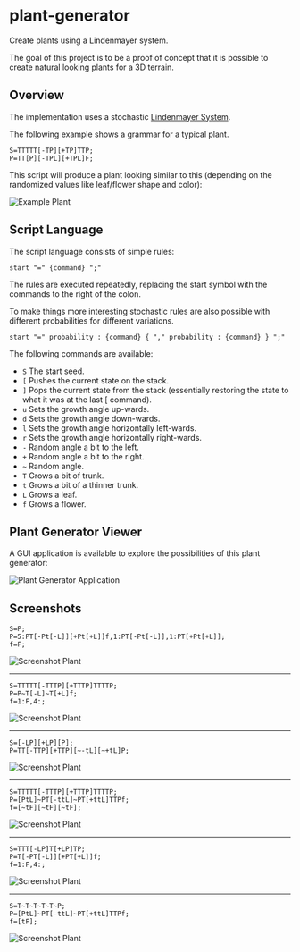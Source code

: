 # plant-generator

Create plants using a Lindenmayer system.

The goal of this project is to be a proof of concept that it is possible to create natural looking plants for a 3D terrain.

## Overview

The implementation uses a stochastic [Lindenmayer System](https://en.wikipedia.org/wiki/L-system).

The following example shows a grammar for a typical plant.
```
S=TTTTT[-TP][+TP]TTP;
P=TT[P][-TPL][+TPL]F;
```

This script will produce a plant looking similar to this (depending on the randomized values like leaf/flower shape and color):

![Example Plant](ch.obermuhlner.plantgen/docu/images/example_script_plant.png)


## Script Language

The script language consists of simple rules:

```
start "=" {command} ";"
```

The rules are executed repeatedly, replacing the start symbol with the commands to the right of the colon.

To make things more interesting stochastic rules are also possible with different probabilities for different variations.

```
start "=" probability : {command} { "," probability : {command} } ";"
```


The following commands are available:
- `S`	The start seed.
- `[`	Pushes the current state on the stack.
- `]`	Pops the current state from the stack (essentially restoring the state to what it was at the last [ command).
- `u`	Sets the growth angle up-wards.
- `d`	Sets the growth angle down-wards.
- `l`	Sets the growth angle horizontally left-wards.
- `r`	Sets the growth angle horizontally right-wards.
- `-`	Random angle a bit to the left.
- `+`	Random angle a bit to the right.
- `~`	Random angle.
- `T`	Grows a bit of trunk.
- `t`	Grows a bit of a thinner trunk.
- `L`	Grows a leaf.
- `f` Grows a flower.


## Plant Generator Viewer

A GUI application is available to explore the possibilities of this plant generator: 

![Plant Generator Application](ch.obermuhlner.plantgen/docu/images/plant_generator_screenshot.png)


## Screenshots

```
S=P;
P=5:PT[-Pt[-L]][+Pt[+L]]f,1:PT[-Pt[-L]],1:PT[+Pt[+L]];
f=F;
```

![Screenshot Plant](ch.obermuhlner.plantgen/docu/images/plant01.png)

---

```
S=TTTTT[-TTTP][+TTTP]TTTTP;
P=P~T[-L]~T[+L]f;
f=1:F,4:;
```

![Screenshot Plant](ch.obermuhlner.plantgen/docu/images/plant02.png)

---

```
S=[-LP][+LP][P];
P=TT[-TTP][+TTP][~-tL][~+tL]P;
```

![Screenshot Plant](ch.obermuhlner.plantgen/docu/images/plant03.png)

---

```
S=TTTTT[-TTTP][+TTTP]TTTTP;
P=[PtL]~PT[-ttL]~PT[+ttL]TTPf;
f=[~tF][~tF][~tF];
```

![Screenshot Plant](ch.obermuhlner.plantgen/docu/images/plant04.png)

---

```
S=TTT[-LP]T[+LP]TP;
P=T[-PT[-L]][+PT[+L]]f;
f=1:F,4:;
```

![Screenshot Plant](ch.obermuhlner.plantgen/docu/images/plant05.png)

---

```
S=T~T~T~T~T~P;
P=[PtL]~PT[-ttL]~PT[+ttL]TTPf;
f=[tF];
```

![Screenshot Plant](ch.obermuhlner.plantgen/docu/images/plant06.png)
